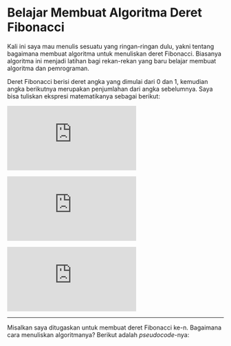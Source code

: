 Belajar Membuat Algoritma Deret Fibonacci
================

Kali ini saya mau menulis sesuatu yang ringan-ringan dulu, yakni tentang
bagaimana membuat algoritma untuk menuliskan deret Fibonacci. Biasanya
algoritma ini menjadi latihan bagi rekan-rekan yang baru belajar membuat
algoritma dan pemrograman.

Deret Fibonacci berisi deret angka yang dimulai dari 0 dan 1, kemudian
angka berikutnya merupakan penjumlahan dari angka sebelumnya. Saya bisa
tuliskan ekspresi matematikanya sebagai berikut:

  
![F\_0 = 0](https://latex.codecogs.com/png.latex?F_0%20%3D%200
"F_0 = 0")  

  
![F\_1 = 1](https://latex.codecogs.com/png.latex?F_1%20%3D%201
"F_1 = 1")  

  
![F\_n = F\_{n-1} +
F\_{n-2}](https://latex.codecogs.com/png.latex?F_n%20%3D%20F_%7Bn-1%7D%20%2B%20F_%7Bn-2%7D
"F_n = F_{n-1} + F_{n-2}")  

-----

Misalkan saya ditugaskan untuk membuat deret Fibonacci ke-n. Bagaimana
cara menuliskan algoritmanya? Berikut adalah *pseudocode*-nya:

``` 
```
